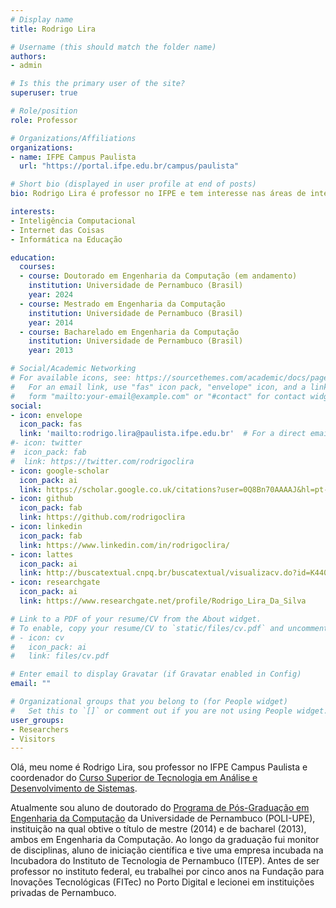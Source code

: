 ```yaml
---
# Display name
title: Rodrigo Lira

# Username (this should match the folder name)
authors:
- admin

# Is this the primary user of the site?
superuser: true

# Role/position
role: Professor

# Organizations/Affiliations
organizations:
- name: IFPE Campus Paulista
  url: "https://portal.ifpe.edu.br/campus/paulista"

# Short bio (displayed in user profile at end of posts)
bio: Rodrigo Lira é professor no IFPE e tem interesse nas áreas de inteligência computacional, IoT e Informática na Educação.

interests:
- Inteligência Computacional
- Internet das Coisas
- Informática na Educação

education:
  courses:
  - course: Doutorado em Engenharia da Computação (em andamento) 
    institution: Universidade de Pernambuco (Brasil)
    year: 2024
  - course: Mestrado em Engenharia da Computação 
    institution: Universidade de Pernambuco (Brasil)
    year: 2014
  - course: Bacharelado em Engenharia da Computação
    institution: Universidade de Pernambuco (Brasil)
    year: 2013

# Social/Academic Networking
# For available icons, see: https://sourcethemes.com/academic/docs/page-builder/#icons
#   For an email link, use "fas" icon pack, "envelope" icon, and a link in the
#   form "mailto:your-email@example.com" or "#contact" for contact widget.
social:
- icon: envelope
  icon_pack: fas
  link: 'mailto:rodrigo.lira@paulista.ifpe.edu.br'  # For a direct email link, use "mailto:test@example.org".
#- icon: twitter
#  icon_pack: fab
#  link: https://twitter.com/rodrigoclira
- icon: google-scholar
  icon_pack: ai
  link: https://scholar.google.co.uk/citations?user=0Q8Bn70AAAAJ&hl=pt-BR
- icon: github
  icon_pack: fab
  link: https://github.com/rodrigoclira
- icon: linkedin
  icon_pack: fab
  link: https://www.linkedin.com/in/rodrigoclira/
- icon: lattes
  icon_pack: ai
  link: http://buscatextual.cnpq.br/buscatextual/visualizacv.do?id=K4408742J0 
- icon: researchgate
  icon_pack: ai
  link: https://www.researchgate.net/profile/Rodrigo_Lira_Da_Silva 

# Link to a PDF of your resume/CV from the About widget.
# To enable, copy your resume/CV to `static/files/cv.pdf` and uncomment the lines below.
# - icon: cv
#   icon_pack: ai
#   link: files/cv.pdf

# Enter email to display Gravatar (if Gravatar enabled in Config)
email: ""

# Organizational groups that you belong to (for People widget)
#   Set this to `[]` or comment out if you are not using People widget.
user_groups:
- Researchers
- Visitors
---
```


Olá, meu nome é Rodrigo Lira, sou professor no IFPE Campus Paulista e coordenador do [Curso Superior de Tecnologia em Análise e Desenvolvimento de Sistemas](https://portal.ifpe.edu.br/campus/paulista/cursos/superiores/tecnologos/analiseedesenvolvimentodesistemas/capa).

Atualmente sou aluno de doutorado do [Programa de Pós-Graduação em Engenharia da Computação](http://ppgec.ecomp.poli.br) da Universidade de Pernambuco (POLI-UPE), instituição na qual obtive o título de mestre (2014) e de bacharel (2013), ambos em Engenharia da Computação. Ao longo da graduação fui monitor de disciplinas, aluno de iniciação científica e tive uma empresa incubada na Incubadora do Instituto de Tecnologia de Pernambuco (ITEP). Antes de ser professor no instituto federal, eu trabalhei por cinco anos na Fundação para Inovações Tecnológicas (FITec) no Porto Digital e lecionei em instituições privadas de Pernambuco.
